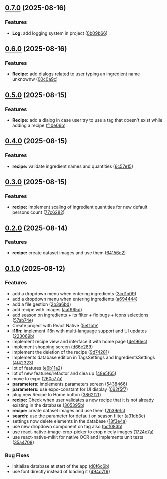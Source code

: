 ## [0.7.0](https://github.com/Anto-dev-perso/RecipesManager/compare/v0.6.0...v0.7.0) (2025-08-16)

### Features

* **Log:** add logging system in project ([0b09b66](https://github.com/Anto-dev-perso/RecipesManager/commit/0b09b667d19e5a93492f45f5a5d5d732967b9a65))

## [0.6.0](https://github.com/Anto-dev-perso/RecipesManager/compare/v0.5.0...v0.6.0) (2025-08-16)

### Features

* **Recipe:** add dialogs related to user typing an ingredient name unknownw ([00c0a9c](https://github.com/Anto-dev-perso/RecipesManager/commit/00c0a9c8d3496abd1ea9fc30a21d9453e0a5de6a))

## [0.5.0](https://github.com/Anto-dev-perso/RecipesManager/compare/v0.4.0...v0.5.0) (2025-08-15)

### Features

* **Recipe:** add a dialog in case user try to use a tag that doesn't exist while adding a recipe ([f10e06b](https://github.com/Anto-dev-perso/RecipesManager/commit/f10e06b3dfcc343ab068b2fa1065ea057e57eb66))

## [0.4.0](https://github.com/Anto-dev-perso/RecipesManager/compare/v0.3.0...v0.4.0) (2025-08-15)

### Features

* **recipe:** validate ingredient names and quantities ([6c57e15](https://github.com/Anto-dev-perso/RecipesManager/commit/6c57e158873a7636ed1cc2583fc76769861f9624))

## [0.3.0](https://github.com/Anto-dev-perso/RecipesManager/compare/v0.2.0...v0.3.0) (2025-08-15)

### Features

* **recipe:** implement scaling of ingredient quantities for new default persons count ([77c6282](https://github.com/Anto-dev-perso/RecipesManager/commit/77c62829dd609df65bfad2240481b62315d7a932))

## [0.2.0](https://github.com/Anto-dev-perso/RecipesManager/compare/v0.1.0...v0.2.0) (2025-08-14)

### Features

* **recipe:** create dataset images and use them ([64156e2](https://github.com/Anto-dev-perso/RecipesManager/commit/64156e260e97ab734a73ca5573bb9a86bf8b1964))

## [0.1.0](https://github.com/Anto-dev-perso/RecipesManager/compare/v0.0.1...v0.1.0) (2025-08-12)

### Features

* add a dropdown menu when entering ingredients ([3cd1b09](https://github.com/Anto-dev-perso/RecipesManager/commit/3cd1b0981f4687580cd2168485a5db3214107ec1))
* add a dropdown menu when entering ingredients ([a694444](https://github.com/Anto-dev-perso/RecipesManager/commit/a6944440ab02e8ad1694f3cfe4bc7fe30c628f07))
* add a file gestion ([2b3a6bd](https://github.com/Anto-dev-perso/RecipesManager/commit/2b3a6bde4b1ae1e0eb3cb7a95b2f189603fd99b8))
* add recipe with images ([aaf965d](https://github.com/Anto-dev-perso/RecipesManager/commit/aaf965da7b8a76f78515bfd22f2ee2e7afcb1b88))
* add season on ingredients + its filter + fix bugs + icons selections ([57ab74e](https://github.com/Anto-dev-perso/RecipesManager/commit/57ab74e34417eb3f7dd4b331291404c1a78a997b))
* Create project with React Native ([5ef1bfe](https://github.com/Anto-dev-perso/RecipesManager/commit/5ef1bfef3a046ff7c566fdf75d8c239d9031ba47))
* **i18n:** implement i18n with multi-language support and UI updates ([223069b](https://github.com/Anto-dev-perso/RecipesManager/commit/223069b06ba168bb5ea453f4182d3002f805f599))
* implement recipe view and interface it with home page ([4e196ec](https://github.com/Anto-dev-perso/RecipesManager/commit/4e196ec9cea3f6edbc5a2800bde11a37edfbe6e4))
* implement shopping screen ([d66c289](https://github.com/Anto-dev-perso/RecipesManager/commit/d66c2897c748708f9890fdffc8b45e97aba7eee5))
* implement the deletion of the recipe ([9d74281](https://github.com/Anto-dev-perso/RecipesManager/commit/9d7428151157d6442a3cde8ae4a785a3babd2c62))
* implements database edition in TagsSettings and IngredientsSettings ([4f42323](https://github.com/Anto-dev-perso/RecipesManager/commit/4f42323fef19f499f0759394f405b29d0801ab8a))
* lot of features ([e6b11a2](https://github.com/Anto-dev-perso/RecipesManager/commit/e6b11a27af88a9f3fe124939d35b6e6c3ff469ec))
* lot of new features/refactor and clea up ([48e5f65](https://github.com/Anto-dev-perso/RecipesManager/commit/48e5f65b616d74e2f8f4afce814c93a6825fe147))
* move to expo ([260a77a](https://github.com/Anto-dev-perso/RecipesManager/commit/260a77ab6512d78057bf5017e050c8de56695e1c))
* **parameters:** implements parameters screen ([5438466](https://github.com/Anto-dev-perso/RecipesManager/commit/5438466888c650671b5dfbd35395fa93f941bfe7))
* **parameters:** use expo-constant for UI display ([062f5f7](https://github.com/Anto-dev-perso/RecipesManager/commit/062f5f783ed19c7f3eabf45fef80c04b2b2e4c9c))
* plug new Recipe to Home button ([3862f2f](https://github.com/Anto-dev-perso/RecipesManager/commit/3862f2f7dfac2cd062f4672ae199b36ce7a5d7b8))
* **recipe:** Check when user validates a new recipe that it is not already existing in the database ([305395b](https://github.com/Anto-dev-perso/RecipesManager/commit/305395b068b0097b01e2355c877e7abb1fbb118e))
* **recipe:** create dataset images and use them ([2b39e1c](https://github.com/Anto-dev-perso/RecipesManager/commit/2b39e1ca48d0be7463924970f91356567db7693f))
* **search:** use the parameter for default on season filter ([a31db3e](https://github.com/Anto-dev-perso/RecipesManager/commit/a31db3e3f8d94ff5fd9505dd688de5caa553362b))
* settings now delete elements in the database ([18f3e4a](https://github.com/Anto-dev-perso/RecipesManager/commit/18f3e4a36bc2993957fa3985229abcfc1efa17ea))
* use new dropdown component on tag also ([bcf083b](https://github.com/Anto-dev-perso/RecipesManager/commit/bcf083bfc759f9b5630c961e54ee9d2bb8523e87))
* use react-native-image-crop-picker to crop nicely images ([1724e7a](https://github.com/Anto-dev-perso/RecipesManager/commit/1724e7a922e84c40f96fe6929a62ffb550e85ab1))
* use react-native-mlkit for native OCR and implements unit tests ([35a4708](https://github.com/Anto-dev-perso/RecipesManager/commit/35a4708f279fdbf37eef161d8fa389d7a223d0f5))

### Bug Fixes

* initialize database at start of the app ([d0f6c6b](https://github.com/Anto-dev-perso/RecipesManager/commit/d0f6c6bd67cf767121921fa9c2c9116d2a56b8b8))
* use font directly instead of loading it ([494d7f9](https://github.com/Anto-dev-perso/RecipesManager/commit/494d7f9db09bec4c3f9dce1d3740a6a3567f6a0e))
